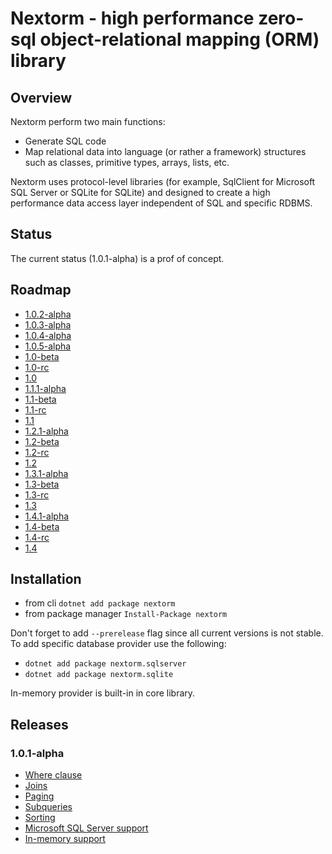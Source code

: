 # Nextorm - high performance zero-sql object-relational mapping (ORM) library

## Overview

Nextorm perform two main functions:

- Generate SQL code
- Map relational data into language (or rather a framework) structures such as classes, primitive types, arrays, lists, etc.

Nextorm uses protocol-level libraries (for example, SqlClient for Microsoft SQL Server or SQLite for SQLite) and designed to create a high performance data access layer independent of SQL and specific RDBMS.

## Status

The current status (1.0.1-alpha) is a prof of concept.

## Roadmap

- [1.0.2-alpha](https://github.com/AlexeyShirshov/nextorm/milestones/1.0-a.2)
- [1.0.3-alpha](https://github.com/AlexeyShirshov/nextorm/milestones/1.0-a.3)
- [1.0.4-alpha](https://github.com/AlexeyShirshov/nextorm/milestones/1.0-a.4)
- [1.0.5-alpha](https://github.com/AlexeyShirshov/nextorm/milestones/1.0-a.5)
- [1.0-beta](https://github.com/AlexeyShirshov/nextorm/milestones/1.0-b.1)
- [1.0-rc](https://github.com/AlexeyShirshov/nextorm/milestones/1.0-rc.1)
- [1.0](https://github.com/AlexeyShirshov/nextorm/milestones/1.0)
- [1.1.1-alpha](https://github.com/AlexeyShirshov/nextorm/milestones/1.1-a.1)
- [1.1-beta](https://github.com/AlexeyShirshov/nextorm/milestones/1.1-b.1)
- [1.1-rc](https://github.com/AlexeyShirshov/nextorm/milestones/1.1-rc.1)
- [1.1](https://github.com/AlexeyShirshov/nextorm/milestones/1.1)
- [1.2.1-alpha](https://github.com/AlexeyShirshov/nextorm/milestones/1.2-a.1)
- [1.2-beta](https://github.com/AlexeyShirshov/nextorm/milestones/1.2-b.1)
- [1.2-rc](https://github.com/AlexeyShirshov/nextorm/milestones/1.2-rc.1)
- [1.2](https://github.com/AlexeyShirshov/nextorm/milestones/1.2)
- [1.3.1-alpha](https://github.com/AlexeyShirshov/nextorm/milestones/1.3-a.1)
- [1.3-beta](https://github.com/AlexeyShirshov/nextorm/milestones/1.3-b.1)
- [1.3-rc](https://github.com/AlexeyShirshov/nextorm/milestones/1.3-rc.1)
- [1.3](https://github.com/AlexeyShirshov/nextorm/milestones/1.3)
- [1.4.1-alpha](https://github.com/AlexeyShirshov/nextorm/milestones/1.4-a.1)
- [1.4-beta](https://github.com/AlexeyShirshov/nextorm/milestones/1.4-b.1)
- [1.4-rc](https://github.com/AlexeyShirshov/nextorm/milestones/1.4-rc.1)
- [1.4](https://github.com/AlexeyShirshov/nextorm/milestones/1.4)

## Installation

- from cli `dotnet add package nextorm`
- from package manager `Install-Package nextorm`

Don't forget to add `--prerelease` flag since all current versions is not stable.
To add specific database provider use the following:

- `dotnet add package nextorm.sqlserver`
- `dotnet add package nextorm.sqlite`

In-memory provider is built-in in core library.

## Releases

### 1.0.1-alpha

- [Where clause](https://github.com/AlexeyShirshov/nextorm/issues/1)
- [Joins](https://github.com/AlexeyShirshov/nextorm/issues/2)
- [Paging](https://github.com/AlexeyShirshov/nextorm/issues/7)
- [Subqueries](https://github.com/AlexeyShirshov/nextorm/issues/10)
- [Sorting](https://github.com/AlexeyShirshov/nextorm/issues/11)
- [Microsoft SQL Server support](https://github.com/AlexeyShirshov/nextorm/issues/23)
- [In-memory support](https://github.com/AlexeyShirshov/nextorm/issues/24)